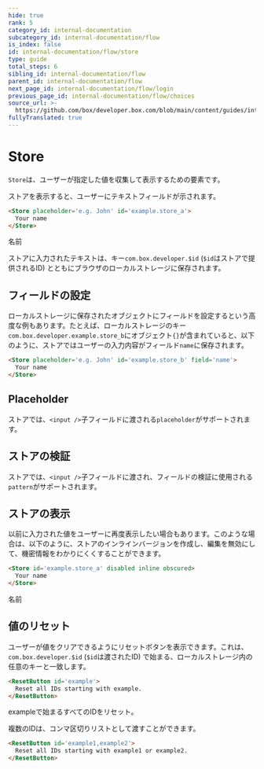 ```yaml
---
hide: true
rank: 5
category_id: internal-documentation
subcategory_id: internal-documentation/flow
is_index: false
id: internal-documentation/flow/store
type: guide
total_steps: 6
sibling_id: internal-documentation/flow
parent_id: internal-documentation/flow
next_page_id: internal-documentation/flow/login
previous_page_id: internal-documentation/flow/choices
source_url: >-
  https://github.com/box/developer.box.com/blob/main/content/guides/internal-documentation/flow/store.md
fullyTranslated: true
---
```

<!-- does not need translation -->

# Store

`Store`は、ユーザーが指定した値を収集して表示するための要素です。

ストアを表示すると、ユーザーにテキストフィールドが示されます。

```html
<Store placeholder='e.g. John' id='example.store_a'>
  Your name
</Store>

```

<H>

<Store placeholder="e.g. John" id="example.store_a">

名前

</Store>

</H>

<Message>

ストアに入力されたテキストは、キー`com.box.developer.$id` (`$id`はストアで提供されるID) とともにブラウザのローカルストレージに保存されます。

</Message>

## フィールドの設定

ローカルストレージに保存されたオブジェクトにフィールドを設定するという高度な例もあります。たとえば、ローカルストレージのキー`com.box.developer.example.store_b`にオブジェクト`{}`が含まれていると、以下のように、ストアではユーザーの入力内容がフィールド`name`に保存されます。

```html
<Store placeholder='e.g. John' id='example.store_b' field='name'>
  Your name
</Store>

```

## Placeholder

ストアでは、`<input />`子フィールドに渡される`placeholder`がサポートされます。

## ストアの検証

ストアでは、`<input />`子フィールドに渡され、フィールドの検証に使用される`pattern`がサポートされます。

## ストアの表示

以前に入力された値をユーザーに再度表示したい場合もあります。このような場合は、以下のように、ストアのインラインバージョンを作成し、編集を無効にして、機密情報をわかりにくくすることができます。

```html
<Store id='example.store_a' disabled inline obscured>
  Your name
</Store>

```

<H>

<Store id="example.store_a" disabled inline obscured>

名前

</Store>

</H>

## 値のリセット

ユーザーが値をクリアできるようにリセットボタンを表示できます。これは、`com.box.developer.$id` (`$id`は渡されたID) で始まる、ローカルストレージ内の任意のキーと一致します。

```html
<ResetButton id='example'>
  Reset all IDs starting with example.
</ResetButton>

```

<H>

<ResetButton id="example">

exampleで始まるすべてのIDをリセット。

</ResetButton>

</H>

複数のIDは、コンマ区切りリストとして渡すことができます。

```html
<ResetButton id='example1,example2'>
  Reset all IDs starting with example1 or example2.
</ResetButton>

```
